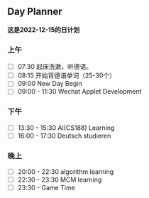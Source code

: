 ## Day Planner
**这是2022-12-15的日计划**

### 上午
- [ ] 07:30 起床洗漱，听德语。
- [ ] 08:15 开始背德语单词（25-30个）
- [ ] 09:00 New Day Begin
- [ ] 09:00 - 11:30 Wechat Applet Development

### 下午
- [ ] 13:30 - 15:30 AI(CS188) Learning
- [ ] 16:00 - 17:30 Deutsch studieren

### 晚上
- [ ] 20:00 - 22:30 algorithm learning 
- [ ] 22:30 - 23:30 MCM learning
- [ ] 23:30 - Game Time